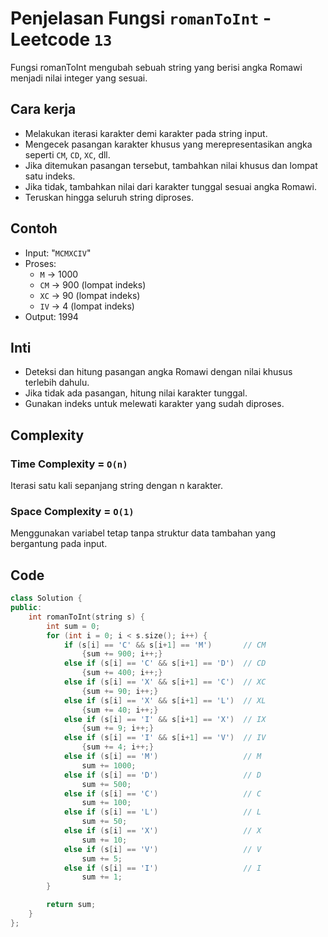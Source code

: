 # Penjelasan Fungsi `romanToInt` - Leetcode `13`

Fungsi romanToInt mengubah sebuah string yang berisi angka Romawi menjadi nilai integer yang sesuai.

## Cara kerja

- Melakukan iterasi karakter demi karakter pada string input.
- Mengecek pasangan karakter khusus yang merepresentasikan angka seperti `CM`, `CD`, `XC`, dll.
- Jika ditemukan pasangan tersebut, tambahkan nilai khusus dan lompat satu indeks.
- Jika tidak, tambahkan nilai dari karakter tunggal sesuai angka Romawi.
- Teruskan hingga seluruh string diproses.

## Contoh

- Input: "`MCMXCIV`"
- Proses:
  - `M` → 1000
  - `CM` → 900 (lompat indeks)
  - `XC` → 90 (lompat indeks)
  - `IV` → 4 (lompat indeks)
- Output: 1994

## Inti

- Deteksi dan hitung pasangan angka Romawi dengan nilai khusus terlebih dahulu.
- Jika tidak ada pasangan, hitung nilai karakter tunggal.
- Gunakan indeks untuk melewati karakter yang sudah diproses.

## Complexity

### Time Complexity = `O(n)`

Iterasi satu kali sepanjang string dengan n karakter.

### Space Complexity = `O(1)`

Menggunakan variabel tetap tanpa struktur data tambahan yang bergantung pada input.

## Code

```cpp []
class Solution {
public:
    int romanToInt(string s) {
        int sum = 0;
        for (int i = 0; i < s.size(); i++) {
            if (s[i] == 'C' && s[i+1] == 'M')       // CM
                {sum += 900; i++;}
            else if (s[i] == 'C' && s[i+1] == 'D')  // CD
                {sum += 400; i++;}
            else if (s[i] == 'X' && s[i+1] == 'C')  // XC
                {sum += 90; i++;}
            else if (s[i] == 'X' && s[i+1] == 'L')  // XL
                {sum += 40; i++;}
            else if (s[i] == 'I' && s[i+1] == 'X')  // IX
                {sum += 9; i++;}
            else if (s[i] == 'I' && s[i+1] == 'V')  // IV
                {sum += 4; i++;}
            else if (s[i] == 'M')                   // M
                sum += 1000;
            else if (s[i] == 'D')                   // D
                sum += 500;
            else if (s[i] == 'C')                   // C
                sum += 100;
            else if (s[i] == 'L')                   // L
                sum += 50;
            else if (s[i] == 'X')                   // X
                sum += 10;
            else if (s[i] == 'V')                   // V
                sum += 5;
            else if (s[i] == 'I')                   // I
                sum += 1;
        }

        return sum;
    }
};
```
